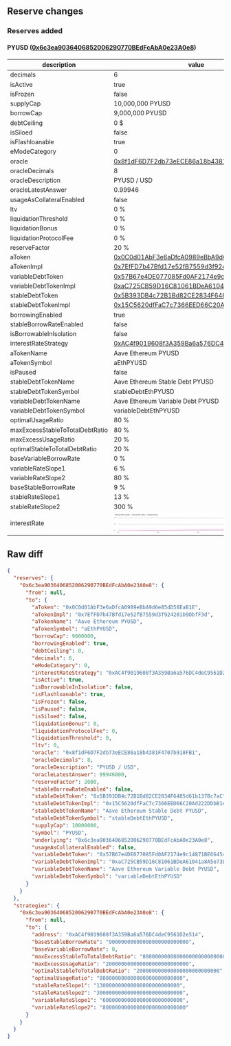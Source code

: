 ## Reserve changes

### Reserves added

#### PYUSD ([0x6c3ea9036406852006290770BEdFcAbA0e23A0e8](https://etherscan.io/address/0x6c3ea9036406852006290770BEdFcAbA0e23A0e8))

| description | value |
| --- | --- |
| decimals | 6 |
| isActive | true |
| isFrozen | false |
| supplyCap | 10,000,000 PYUSD |
| borrowCap | 9,000,000 PYUSD |
| debtCeiling | 0 $ |
| isSiloed | false |
| isFlashloanable | true |
| eModeCategory | 0 |
| oracle | [0x8f1dF6D7F2db73eECE86a18b4381F4707b918FB1](https://etherscan.io/address/0x8f1dF6D7F2db73eECE86a18b4381F4707b918FB1) |
| oracleDecimals | 8 |
| oracleDescription | PYUSD / USD |
| oracleLatestAnswer | 0.99946 |
| usageAsCollateralEnabled | false |
| ltv | 0 % |
| liquidationThreshold | 0 % |
| liquidationBonus | 0 % |
| liquidationProtocolFee | 0 % |
| reserveFactor | 20 % |
| aToken | [0x0C0d01AbF3e6aDfcA0989eBbA9d6e85dD58EaB1E](https://etherscan.io/address/0x0C0d01AbF3e6aDfcA0989eBbA9d6e85dD58EaB1E) |
| aTokenImpl | [0x7EfFD7b47Bfd17e52fB7559d3f924201b9DbfF3d](https://etherscan.io/address/0x7EfFD7b47Bfd17e52fB7559d3f924201b9DbfF3d) |
| variableDebtToken | [0x57B67e4DE077085Fd0AF2174e9c14871BE664546](https://etherscan.io/address/0x57B67e4DE077085Fd0AF2174e9c14871BE664546) |
| variableDebtTokenImpl | [0xaC725CB59D16C81061BDeA61041a8A5e73DA9EC6](https://etherscan.io/address/0xaC725CB59D16C81061BDeA61041a8A5e73DA9EC6) |
| stableDebtToken | [0x5B393DB4c72B1Bd82CE2834F6485d61b137Bc7aC](https://etherscan.io/address/0x5B393DB4c72B1Bd82CE2834F6485d61b137Bc7aC) |
| stableDebtTokenImpl | [0x15C5620dfFaC7c7366EED66C20Ad222DDbB1eD57](https://etherscan.io/address/0x15C5620dfFaC7c7366EED66C20Ad222DDbB1eD57) |
| borrowingEnabled | true |
| stableBorrowRateEnabled | false |
| isBorrowableInIsolation | false |
| interestRateStrategy | [0xAC4f9019608f3A359Ba6a576DC4deC9561D2e514](https://etherscan.io/address/0xAC4f9019608f3A359Ba6a576DC4deC9561D2e514) |
| aTokenName | Aave Ethereum PYUSD |
| aTokenSymbol | aEthPYUSD |
| isPaused | false |
| stableDebtTokenName | Aave Ethereum Stable Debt PYUSD |
| stableDebtTokenSymbol | stableDebtEthPYUSD |
| variableDebtTokenName | Aave Ethereum Variable Debt PYUSD |
| variableDebtTokenSymbol | variableDebtEthPYUSD |
| optimalUsageRatio | 80 % |
| maxExcessStableToTotalDebtRatio | 80 % |
| maxExcessUsageRatio | 20 % |
| optimalStableToTotalDebtRatio | 20 % |
| baseVariableBorrowRate | 0 % |
| variableRateSlope1 | 6 % |
| variableRateSlope2 | 80 % |
| baseStableBorrowRate | 9 % |
| stableRateSlope1 | 13 % |
| stableRateSlope2 | 300 % |
| interestRate | ![ir](/.assets/c907af8377a5e8ffda3acd3fe2ac6aee00eff4ae.svg) |


## Raw diff

```json
{
  "reserves": {
    "0x6c3ea9036406852006290770BEdFcAbA0e23A0e8": {
      "from": null,
      "to": {
        "aToken": "0x0C0d01AbF3e6aDfcA0989eBbA9d6e85dD58EaB1E",
        "aTokenImpl": "0x7EfFD7b47Bfd17e52fB7559d3f924201b9DbfF3d",
        "aTokenName": "Aave Ethereum PYUSD",
        "aTokenSymbol": "aEthPYUSD",
        "borrowCap": 9000000,
        "borrowingEnabled": true,
        "debtCeiling": 0,
        "decimals": 6,
        "eModeCategory": 0,
        "interestRateStrategy": "0xAC4f9019608f3A359Ba6a576DC4deC9561D2e514",
        "isActive": true,
        "isBorrowableInIsolation": false,
        "isFlashloanable": true,
        "isFrozen": false,
        "isPaused": false,
        "isSiloed": false,
        "liquidationBonus": 0,
        "liquidationProtocolFee": 0,
        "liquidationThreshold": 0,
        "ltv": 0,
        "oracle": "0x8f1dF6D7F2db73eECE86a18b4381F4707b918FB1",
        "oracleDecimals": 8,
        "oracleDescription": "PYUSD / USD",
        "oracleLatestAnswer": 99946000,
        "reserveFactor": 2000,
        "stableBorrowRateEnabled": false,
        "stableDebtToken": "0x5B393DB4c72B1Bd82CE2834F6485d61b137Bc7aC",
        "stableDebtTokenImpl": "0x15C5620dfFaC7c7366EED66C20Ad222DDbB1eD57",
        "stableDebtTokenName": "Aave Ethereum Stable Debt PYUSD",
        "stableDebtTokenSymbol": "stableDebtEthPYUSD",
        "supplyCap": 10000000,
        "symbol": "PYUSD",
        "underlying": "0x6c3ea9036406852006290770BEdFcAbA0e23A0e8",
        "usageAsCollateralEnabled": false,
        "variableDebtToken": "0x57B67e4DE077085Fd0AF2174e9c14871BE664546",
        "variableDebtTokenImpl": "0xaC725CB59D16C81061BDeA61041a8A5e73DA9EC6",
        "variableDebtTokenName": "Aave Ethereum Variable Debt PYUSD",
        "variableDebtTokenSymbol": "variableDebtEthPYUSD"
      }
    }
  },
  "strategies": {
    "0x6c3ea9036406852006290770BEdFcAbA0e23A0e8": {
      "from": null,
      "to": {
        "address": "0xAC4f9019608f3A359Ba6a576DC4deC9561D2e514",
        "baseStableBorrowRate": "90000000000000000000000000",
        "baseVariableBorrowRate": 0,
        "maxExcessStableToTotalDebtRatio": "800000000000000000000000000",
        "maxExcessUsageRatio": "200000000000000000000000000",
        "optimalStableToTotalDebtRatio": "200000000000000000000000000",
        "optimalUsageRatio": "800000000000000000000000000",
        "stableRateSlope1": "130000000000000000000000000",
        "stableRateSlope2": "3000000000000000000000000000",
        "variableRateSlope1": "60000000000000000000000000",
        "variableRateSlope2": "800000000000000000000000000"
      }
    }
  }
}
```